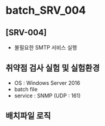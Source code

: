 # batch_SRV_004
## [SRV-004]
- 불필요한 SMTP 서비스 실행 


## 취약점 검사 실험 및 실험환경
- OS : Windows Server 2016
- batch file
- service : SNMP (UDP : 161)

## 배치파일 로직
